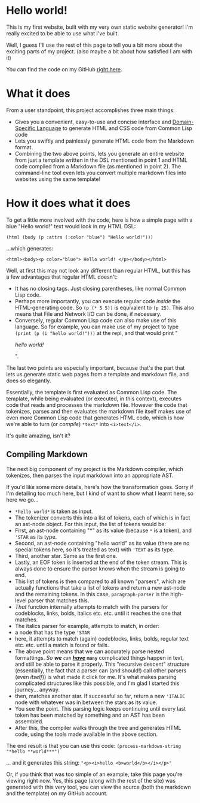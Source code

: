 # Hello world!
This is my first website, built with my very own static website generator!
I'm really excited to be able to use what I've built.

Well, I guess I'll use the rest of this page to tell you a bit
more about the exciting parts of my project.
 (also maybe a bit about how satisfied I am with it)

You can find the code on my GitHub [right here](https://github.com/haxala1r/site-generator).

# What it does
From a user standpoint, this project accomplishes three main things:

- Gives you a convenient, easy-to-use and concise interface and [Domain-Specific Language](https://en.wikipedia.org/wiki/Domain-specific_language) to generate HTML and CSS code from Common Lisp code
- Lets you swiftly and painlessly generate HTML code from the Markdown format.
- Combining the two above points, lets you generate an entire website from just a template written in the DSL mentioned in point 1 and HTML code compiled from a Markdown file (as mentioned in point 2). The command-line tool even lets you convert multiple markdown files into websites using the same template!


# How it does what it does

To get a little more involved with the code, here is how a simple page
with a blue "Hello world!" text would look in my HTML DSL:

`(html (body (p :attrs (:color "blue") "Hello world!")))`

...which generates:

`<html><body><p color="blue"> Hello world! </p></body></html>`

Well, at first this may not look any different than regular HTML, but this has
a few advantages that regular HTML doesn't:

- It has no closing tags. Just closing parentheses, like normal Common Lisp code.
- Perhaps more importantly, you can execute regular code *inside* the HTML-generating code. So `(p (* 5 5))` is equivalent to `(p 25)`. This also means that File and Network I/O can be done, if necessary.
- Conversely, regular Common Lisp code can also make use of this language. So for example, you can make use of my project to type `(print (p (i "hello world!")))` at the repl, and that would print "<p><i>hello world!</i></p>".

The last two points are especially important, because that's the part that lets us
generate static web pages from a template and markdown file, and does so elegantly.

Essentially, the template is first evaluated as Common Lisp code.
The template, while being evaluated (or executed, in this context), executes code
that reads and processes the markdown file. However the code that tokenizes, parses
and then evaluates the markdown file itself makes use of even more Common Lisp code that
generates HTML code, which is how we're able to turn (or *compile*) `*text*` into `<i>text</i>`.

It's quite amazing, isn't it?

## Compiling Markdown


The next big component of my project is the Markdown compiler, which tokenizes, then parses
the input markdown into an appropriate AST.

If you'd like some more details, here's how the transformation goes.
Sorry if I'm detailing too much here, but I kind of want to show what I learnt here,
so here we go...
 

- `*hello world*` is taken as input.
- The tokenizer converts this into a list of tokens, each of which is in fact an ast-node object. For this input, the list of tokens would be:
 - First, an ast-node containing "*" as its value (because `*` is a token), and `'STAR` as its type.
 - Second, an ast-node containing "hello world" as its value (there are no special tokens here, so it's treated as text) with `'TEXT` as its type.
 - Third, another star. Same as the first one.
 - Lastly, an EOF token is inserted at the end of the token stream. This is always done to ensure the parser knows when the stream is going to end.
- This list of tokens is then compared to all known "parsers", which are actually functions that take a list of tokens and return a new ast-node and the remaining tokens. In this case, `paragraph-parser` is the high-level parser that matches this.
- *That* function internally attempts to match with the parsers for codeblocks, links, bolds, italics etc. etc. until it reaches the one that matches.
- The italics parser for example, attempts to match, in order:
 - a node that has the type `'STAR`
 - here, it attempts to match (again) codeblocks, links, bolds, regular text etc. etc. until a match is found or fails.
 - The above point means that we can accurately parse nested formattings. *So **we** `can` [**have**](https://rickroll.com)* **`many`** complicated things happen in text, and still be able to parse it properly. This "recursive descent" structure (essentially, the fact that a parser can (and should!) call other parsers (even *itself*)) is what made it click for me. It's what makes parsing complicated structures like this possible, and I'm glad I started this journey... anyway.
 - then, matches another star. If successful so far, return a new `'ITALIC` node with whatever was in between the stars as its value.
- You see the point. This parsing logic keeps continuing until every last token has been matched by something and an AST has been assembled.
- After this, the compiler walks through the tree and generates HTML code, using the tools made available in the above section.

The end result is that you can use this code: `(process-markdown-string "*hello **world***")`

... and it generates this string: `"<p><i>hello <b>world</b></i></p>"`

Or, if you think that was too simple of an example, take this page you're viewing right now. Yes, this page (along with the rest of the site) was generated with this very tool, you can view the source (both the markdown and the template) on my GitHub account.
